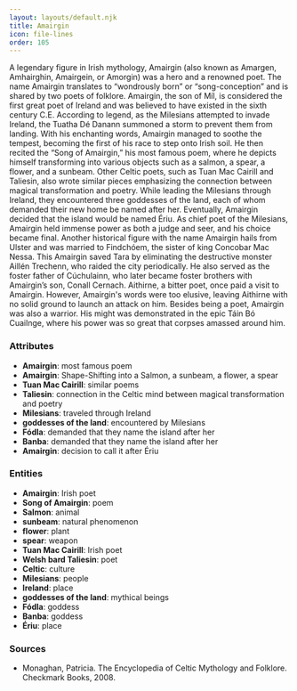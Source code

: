 ```yaml
---
layout: layouts/default.njk
title: Amairgin
icon: file-lines
order: 105
---
```

A legendary figure in Irish mythology, Amairgin (also known as Amargen, Amhairghin, Amairgein, or Amorgin) was a hero and a renowned poet. The name Amairgin translates to “wondrously born” or “song-conception” and is shared by two poets of folklore. Amairgin, the son of Míl, is considered the first great poet of Ireland and was believed to have existed in the sixth century C.E. According to legend, as the Milesians attempted to invade Ireland, the Tuatha Dé Danann summoned a storm to prevent them from landing. With his enchanting words, Amairgin managed to soothe the tempest, becoming the first of his race to step onto Irish soil. He then recited the “Song of Amairgin,” his most famous poem, where he depicts himself transforming into various objects such as a salmon, a spear, a flower, and a sunbeam. Other Celtic poets, such as Tuan Mac Cairill and Taliesin, also wrote similar pieces emphasizing the connection between magical transformation and poetry. While leading the Milesians through Ireland, they encountered three goddesses of the land, each of whom demanded their new home be named after her. Eventually, Amairgin decided that the island would be named Ériu. As chief poet of the Milesians, Amairgin held immense power as both a judge and seer, and his choice became final. Another historical figure with the name Amairgin hails from Ulster and was married to Findchóem, the sister of king Concobar Mac Nessa. This Amairgin saved Tara by eliminating the destructive monster Aillén Trechenn, who raided the city periodically. He also served as the foster father of Cúchulainn, who later became foster brothers with Amairgin’s son, Conall Cernach. Aithirne, a bitter poet, once paid a visit to Amairgin. However, Amairgin's words were too elusive, leaving Aithirne with no solid ground to launch an attack on him. Besides being a poet, Amairgin was also a warrior. His might was demonstrated in the epic Táin Bó Cuailnge, where his power was so great that corpses amassed around him.

### Attributes

- **Amairgin**: most famous poem
- **Amairgin**: Shape-Shifting into a Salmon, a sunbeam, a flower, a spear
- **Tuan Mac Cairill**: similar poems
- **Taliesin**: connection in the Celtic mind between magical transformation and poetry
- **Milesians**: traveled through Ireland
- **goddesses of the land**: encountered by Milesians
- **Fódla**: demanded that they name the island after her
- **Banba**: demanded that they name the island after her
- **Amairgin**: decision to call it after Ériu

### Entities

- **Amairgin**: Irish poet
- **Song of Amairgin**: poem
- **Salmon**: animal
- **sunbeam**: natural phenomenon
- **flower**: plant
- **spear**: weapon
- **Tuan Mac Cairill**: Irish poet
- **Welsh bard Taliesin**: poet
- **Celtic**: culture
- **Milesians**: people
- **Ireland**: place
- **goddesses of the land**: mythical beings
- **Fódla**: goddess
- **Banba**: goddess
- **Ériu**: place

### Sources

- Monaghan, Patricia. The Encyclopedia of Celtic Mythology and Folklore. Checkmark Books, 2008.

